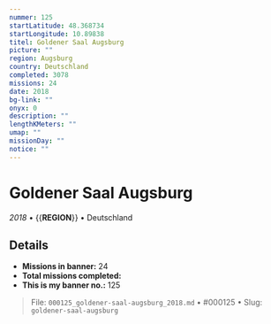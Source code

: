 ```yaml
---
nummer: 125
startLatitude: 48.368734
startLongitude: 10.89838
titel: Goldener Saal Augsburg
picture: ""
region: Augsburg
country: Deutschland
completed: 3078
missions: 24
date: 2018
bg-link: ""
onyx: 0
description: ""
lengthKMeters: ""
umap: ""
missionDay: ""
notice: ""
---
```

# Goldener Saal Augsburg

*2018* • {{__REGION__}} • Deutschland





## Details

- **Missions in banner:** 24
- **Total missions completed:** 
- **This is my banner no.:** 125






> File: `000125_goldener-saal-augsburg_2018.md` • #000125 • Slug: `goldener-saal-augsburg`
